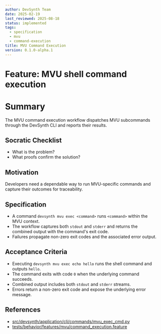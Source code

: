 ```yaml
---
author: DevSynth Team
date: 2025-02-19
last_reviewed: 2025-08-18
status: implemented
tags:
  - specification
  - mvu
  - command-execution
title: MVU Command Execution
version: 0.1.0-alpha.1
---
```


# Feature: MVU shell command execution

# Summary

The MVU command execution workflow dispatches MVU subcommands through the DevSynth CLI and reports their results.

## Socratic Checklist
- What is the problem?
- What proofs confirm the solution?

## Motivation

Developers need a dependable way to run MVU-specific commands and capture their outcomes for traceability.

## Specification

- A command `devsynth mvu exec <command>` runs `<command>` within the MVU context.
- The workflow captures both `stdout` and `stderr` and returns the combined output with the command's exit code.
- Failures propagate non-zero exit codes and the associated error output.

## Acceptance Criteria

- Executing `devsynth mvu exec echo hello` runs the shell command and outputs `hello`.
- The command exits with code `0` when the underlying command succeeds.
- Combined output includes both `stdout` and `stderr` streams.
- Errors return a non-zero exit code and expose the underlying error message.

## References

- [src/devsynth/application/cli/commands/mvu_exec_cmd.py](../../src/devsynth/application/cli/commands/mvu_exec_cmd.py)
- [tests/behavior/features/mvu/command_execution.feature](../../tests/behavior/features/mvu/command_execution.feature)
